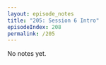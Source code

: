 ```yaml
---
layout: episode_notes
title: "205: Session 6 Intro"
episodeIndex: 208
permalink: /205
---
```

No notes yet.
